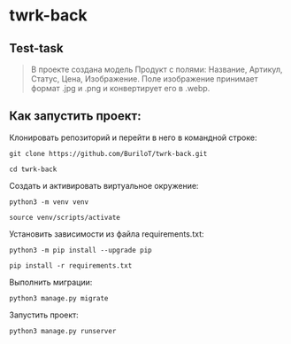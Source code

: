 # twrk-back

## Test-task

> В проекте создана модель Продукт с полями: Название, Артикул, Статус, Цена, Изображение. Поле изображение принимает формат .jpg и .png и конвертирует его в .webp.

## Как запустить проект:

Клонировать репозиторий и перейти в него в командной строке:

```
git clone https://github.com/BuriloT/twrk-back.git
```

```
cd twrk-back
```

Cоздать и активировать виртуальное окружение:

```
python3 -m venv venv
```

```
source venv/scripts/activate
```

Установить зависимости из файла requirements.txt:

```
python3 -m pip install --upgrade pip
```

```
pip install -r requirements.txt
```

Выполнить миграции:

```
python3 manage.py migrate
```

Запустить проект:

```
python3 manage.py runserver
```